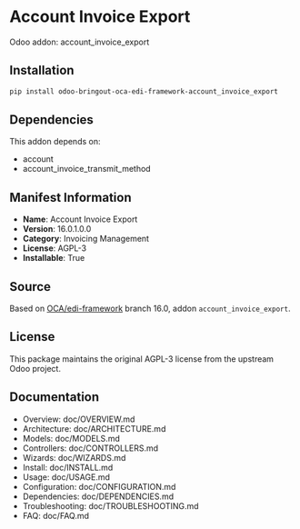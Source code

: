 # Account Invoice Export

Odoo addon: account_invoice_export

## Installation

```bash
pip install odoo-bringout-oca-edi-framework-account_invoice_export
```

## Dependencies

This addon depends on:
- account
- account_invoice_transmit_method

## Manifest Information

- **Name**: Account Invoice Export
- **Version**: 16.0.1.0.0
- **Category**: Invoicing Management
- **License**: AGPL-3
- **Installable**: True

## Source

Based on [OCA/edi-framework](https://github.com/OCA/edi-framework) branch 16.0, addon `account_invoice_export`.

## License

This package maintains the original AGPL-3 license from the upstream Odoo project.

## Documentation

- Overview: doc/OVERVIEW.md
- Architecture: doc/ARCHITECTURE.md
- Models: doc/MODELS.md
- Controllers: doc/CONTROLLERS.md
- Wizards: doc/WIZARDS.md
- Install: doc/INSTALL.md
- Usage: doc/USAGE.md
- Configuration: doc/CONFIGURATION.md
- Dependencies: doc/DEPENDENCIES.md
- Troubleshooting: doc/TROUBLESHOOTING.md
- FAQ: doc/FAQ.md
